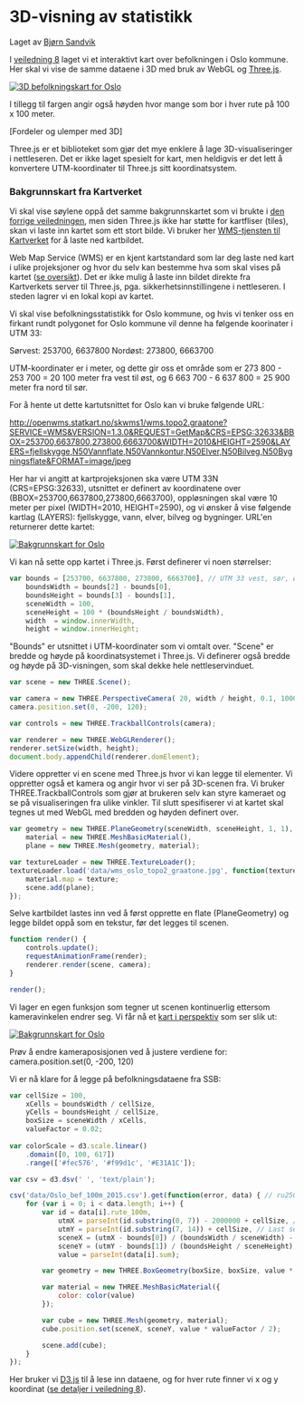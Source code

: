 # 3D-visning av statistikk

Laget av <a href="http://mastermaps.com/">Bjørn Sandvik</a>

I <a href="https://github.com/GeoForum/veiledning08">veiledning 8</a> laget vi et interaktivt kart over befolkningen i Oslo kommune. 
Her skal vi vise de samme dataene i 3D med bruk av WebGL og <a href="http://threejs.org/">Three.js</a>. 

[![3D befolkningskart for Oslo](img/oslo3d.gif)](http://geoforum.github.io/veiledning09/)

I tillegg til fargen angir også høyden hvor mange som bor i hver rute på 100 x 100 meter. 

[Fordeler og ulemper med 3D]

Three.js er et biblioteket som gjør det mye enklere å lage 3D-visualiseringer i nettleseren. Det er ikke laget spesielt for kart, men heldigvis er det lett å konvertere UTM-koordinater til Three.js sitt koordinatsystem. 

### Bakgrunnskart fra Kartverket

Vi skal vise søylene oppå det samme bakgrunnskartet som vi brukte i <a href="https://github.com/GeoForum/veiledning08">den forrige veiledningen</a>, men siden Three.js ikke har støtte for kartfliser (tiles), skan vi laste inn kartet som ett stort bilde. Vi bruker her <a href="http://kartverket.no/Kart/Gratis-kartdata/WMS-tjenester/">WMS-tjensten til Kartverket</a> for å laste ned kartbildet. 
 
Web Map Service (WMS) er en kjent kartstandard som lar deg laste ned kart i ulike projeksjoner og hvor du selv kan bestemme hva som skal vises på kartet (<a href="http://openwms.statkart.no/skwms1/wms.topo2.graatone?SERVICE=WMS&VERSION=1.3.0&REQUEST=GetCapabilities">se oversikt</a>). Det er ikke mulig å laste inn bildet direkte fra Kartverkets server til Three.js, pga. sikkerhetsinnstillingene i nettleseren. I steden lagrer vi en lokal kopi av kartet. 

Vi skal vise befolkningsstatistikk for Oslo kommune, og hvis vi tenker oss en firkant rundt polygonet for Oslo kommune vil denne ha følgende koorinater i UTM 33:

Sørvest: 253700, 6637800
Nordøst: 273800, 6663700

UTM-koordinater er i meter, og dette gir oss et område som er 273 800 - 253 700 = 20 100 meter fra vest til øst, og 6 663 700 - 6 637 800 = 25 900 meter fra nord til sør.  
 
For å hente ut dette kartutsnittet for Oslo kan vi bruke følgende URL: 
 
<a href="http://openwms.statkart.no/skwms1/wms.topo2.graatone?SERVICE=WMS&VERSION=1.3.0&REQUEST=GetMap&CRS=EPSG:32633&BBOX=253700,6637800,273800,6663700&WIDTH=2010&HEIGHT=2590&LAYERS=fjellskygge,N50Vannflate,N50Vannkontur,N50Elver,N50Bilveg,N50Bygningsflate&FORMAT=image/jpeg">http://openwms.statkart.no/skwms1/wms.topo2.graatone?SERVICE=WMS&VERSION=1.3.0&REQUEST=GetMap&CRS=EPSG:32633&BBOX=253700,6637800,273800,6663700&WIDTH=2010&HEIGHT=2590&LAYERS=fjellskygge,N50Vannflate,N50Vannkontur,N50Elver,N50Bilveg,N50Bygningsflate&FORMAT=image/jpeg</a>

Her har vi angitt at kartprojeksjonen ska være UTM 33N (CRS=EPSG:32633), utsnittet er definert av koordinatene over (BBOX=253700,6637800,273800,6663700), oppløsningen skal være 10 meter per pixel (WIDTH=2010, HEIGHT=2590), og vi ønsker å vise følgende kartlag (LAYERS): fjellskygge, vann, elver, bilveg og bygninger. URL'en returnerer dette kartet: 

[![Bakgrunnskart for Oslo](img/wms_oslo.jpg)](https://github.com/GeoForum/veiledning09/blob/gh-pages/data/wms_oslo_topo2_graatone.jpg)

Vi kan nå sette opp kartet i Three.js. Først definerer vi noen størrelser:

```javascript
var bounds = [253700, 6637800, 273800, 6663700], // UTM 33 vest, sør, øst, nord
    boundsWidth = bounds[2] - bounds[0],
    boundsHeight = bounds[3] - bounds[1],
    sceneWidth = 100,
    sceneHeight = 100 * (boundsHeight / boundsWidth),
    width  = window.innerWidth,
    height = window.innerHeight;
```

"Bounds" er utsnittet i UTM-koordinater som vi omtalt over. "Scene" er bredde og høyde på koordinatsystemet i Three.js. Vi definerer også bredde og høyde på 3D-visningen, som skal dekke hele nettleservinduet. 

```javascript
var scene = new THREE.Scene();

var camera = new THREE.PerspectiveCamera( 20, width / height, 0.1, 1000 );
camera.position.set(0, -200, 120);

var controls = new THREE.TrackballControls(camera);

var renderer = new THREE.WebGLRenderer();
renderer.setSize(width, height);
document.body.appendChild(renderer.domElement);
```

Videre oppretter vi en scene med Three.js hvor vi kan legge til elementer. Vi oppretter også et kamera og angir hvor vi ser på 3D-scenen fra. Vi bruker THREE.TrackballControls som gjør at brukeren selv kan styre kameraet og se på visualiseringen fra ulike vinkler. Til slutt spesifiserer vi at kartet skal tegnes ut med WebGL med bredden og høyden definert over. 

```javascript
var geometry = new THREE.PlaneGeometry(sceneWidth, sceneHeight, 1, 1),
    material = new THREE.MeshBasicMaterial(),
    plane = new THREE.Mesh(geometry, material);

var textureLoader = new THREE.TextureLoader();
textureLoader.load('data/wms_oslo_topo2_graatone.jpg', function(texture) {
    material.map = texture;
    scene.add(plane);
});
```

Selve kartbildet lastes inn ved å først opprette en flate (PlaneGeometry) og legge bildet oppå som en tekstur, før det legges til scenen.

```javascript
function render() {
    controls.update();
    requestAnimationFrame(render);
    renderer.render(scene, camera);
}

render();
```

Vi lager en egen funksjon som tegner ut scenen kontinuerlig ettersom kameravinkelen endrer seg. Vi får nå et <a href="http://geoforum.github.io/veiledning09/kartverket.html">kart i perspektiv</a> som ser slik ut: 

[![Bakgrunnskart for Oslo](img/basemap_3d.png)](http://geoforum.github.io/veiledning09/kartverket.html)

Prøv å endre kameraposisjonen ved å justere verdiene for: camera.position.set(0, -200, 120)

Vi er nå klare for å legge på befolkningsdataene fra SSB: 

```javascript
var cellSize = 100,
    xCells = boundsWidth / cellSize,
    yCells = boundsHeight / cellSize,
    boxSize = sceneWidth / xCells,
    valueFactor = 0.02;
    
var colorScale = d3.scale.linear()
    .domain([0, 100, 617])
    .range(['#fec576', '#f99d1c', '#E31A1C']);

var csv = d3.dsv(' ', 'text/plain');

csv('data/Oslo_bef_100m_2015.csv').get(function(error, data) { // ru250m_2015.csv
    for (var i = 0; i < data.length; i++) {
        var id = data[i].rute_100m,
            utmX = parseInt(id.substring(0, 7)) - 2000000 + cellSize, // First seven digits minus false easting
            utmY = parseInt(id.substring(7, 14)) + cellSize, // Last seven digits
            sceneX = (utmX - bounds[0]) / (boundsWidth / sceneWidth) - sceneWidth / 2,
            sceneY = (utmY - bounds[1]) / (boundsHeight / sceneHeight) - sceneHeight / 2,
            value = parseInt(data[i].sum);

        var geometry = new THREE.BoxGeometry(boxSize, boxSize, value * valueFactor);

        var material = new THREE.MeshBasicMaterial({
            color: color(value)
        });

        var cube = new THREE.Mesh(geometry, material);
        cube.position.set(sceneX, sceneY, value * valueFactor / 2);

        scene.add(cube);
    }
});
```

Her bruker vi <a href="http://d3js.org/">D3.js</a> til å lese inn dataene, og for hver rute finner vi x og y koordinat (<a href="https://github.com/GeoForum/veiledning08#hvordan-lage-et-rutenett">se detaljer i veiledning 8</a>).  


